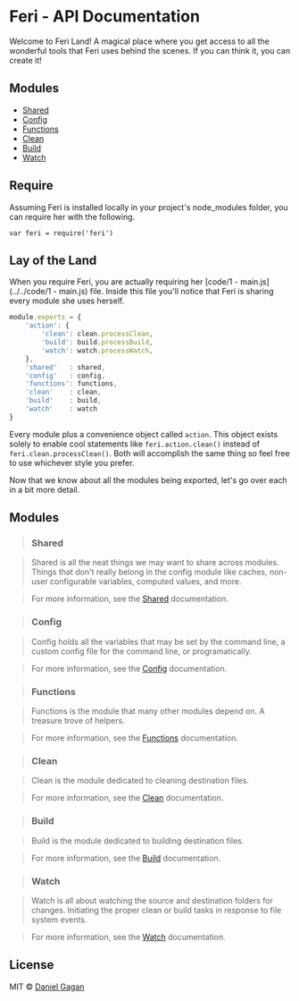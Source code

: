 # Feri - API Documentation

Welcome to Feri Land! A magical place where you get access to all the wonderful tools that Feri uses behind the scenes. If you can think it, you can create it!

## Modules

* [Shared](shared.md)
* [Config](config.md)
* [Functions](functions.md)
* [Clean](clean.md)
* [Build](build.md)
* [Watch](watch.md)

## Require

Assuming Feri is installed locally in your project's node_modules folder, you can require her with the following.

    var feri = require('feri')

## Lay of the Land

When you require Feri, you are actually requiring her [code/1 - main.js](../../code/1 - main.js) file. Inside this file you'll notice that Feri is sharing every module she uses herself.

```js
module.exports = {
    'action': {
        'clean': clean.processClean,
        'build': build.processBuild,
        'watch': watch.processWatch,
    },
    'shared'   : shared,
    'config'   : config,
    'functions': functions,
    'clean'    : clean,
    'build'    : build,
    'watch'    : watch
}
```

Every module plus a convenience object called `action`. This object exists solely to enable cool statements like `feri.action.clean()` instead of `feri.clean.processClean()`. Both will accomplish the same thing so feel free to use whichever style you prefer.

Now that we know about all the modules being exported, let's go over each in a bit more detail.

## Modules

> ### Shared

> Shared is all the neat things we may want to share across modules. Things that don't really belong in the config module like caches, non-user configurable variables, computed values, and more.

> For more information, see the [Shared](shared.md) documentation.

> ### Config

> Config holds all the variables that may be set by the command line, a custom config file for the command line, or programatically.

> For more information, see the [Config](config.md) documentation.

> ### Functions

> Functions is the module that many other modules depend on. A treasure trove of helpers.

> For more information, see the [Functions](functions.md) documentation.

> ### Clean

> Clean is the module dedicated to cleaning destination files.

> For more information, see the [Clean](clean.md) documentation.

> ### Build

> Build is the module dedicated to building destination files.

> For more information, see the [Build](build.md) documentation.

> ### Watch

> Watch is all about watching the source and destination folders for changes. Initiating the proper clean or build tasks in response to file system events.

> For more information, see the [Watch](watch.md) documentation.

## License

MIT © [Daniel Gagan](https://forestmist.org)